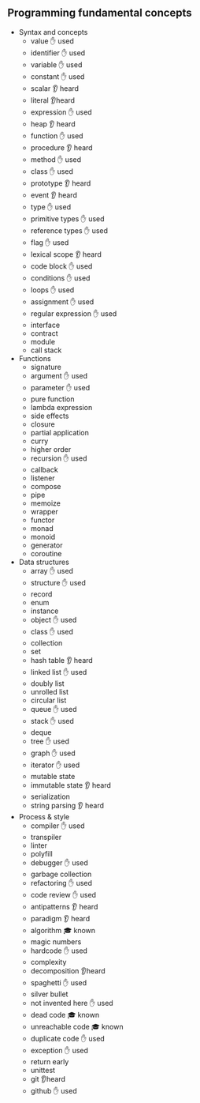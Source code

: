 ## Programming fundamental concepts

- Syntax and concepts
  - value ✋ used
  - identifier ✋ used
  - variable ✋ used
  - constant ✋ used
  - scalar 👂 heard
  - literal 👂heard
  - expression ✋ used
  - heap 👂 heard
  - function ✋ used
  - procedure 👂 heard
  - method ✋ used
  - class ✋ used
  - prototype 👂 heard
  - event 👂 heard
  - type ✋ used 
  - primitive types ✋ used
  - reference types ✋ used
  - flag ✋ used 
  - lexical scope 👂 heard
  - code block ✋ used 
  - conditions ✋ used 
  - loops ✋ used
  - assignment ✋ used
  - regular expression ✋ used 
  - interface
  - contract
  - module
  - call stack
- Functions
  - signature
  - argument ✋ used 
  - parameter ✋ used 
  - pure function
  - lambda expression
  - side effects
  - closure
  - partial application
  - curry
  - higher order
  - recursion ✋ used
  - callback
  - listener
  - compose
  - pipe
  - memoize
  - wrapper
  - functor
  - monad
  - monoid
  - generator
  - coroutine
- Data structures
  - array ✋ used 
  - structure ✋ used
  - record
  - enum
  - instance
  - object ✋ used
  - class ✋ used
  - collection
  - set
  - hash table 👂 heard
  - linked list ✋ used
  - doubly list
  - unrolled list
  - circular list
  - queue ✋ used
  - stack ✋ used
  - deque
  - tree ✋ used
  - graph ✋ used
  - iterator ✋ used
  - mutable state
  - immutable state 👂 heard
  - serialization
  - string parsing 👂 heard
- Process & style
  - compiler ✋ used
  - transpiler
  - linter
  - polyfill
  - debugger ✋ used
  - garbage collection
  - refactoring ✋ used
  - code review ✋ used
  - antipatterns 👂 heard
  - paradigm 👂 heard
  - algorithm 🎓 known
  - magic numbers 
  - hardcode ✋ used
  - complexity
  - decomposition 👂heard 
  - spaghetti ✋ used
  - silver bullet
  - not invented here ✋ used
  - dead code 🎓 known
  - unreachable code 🎓 known
  - duplicate code ✋ used
  - exception ✋ used
  - return early
  - unittest
  - git 👂heard
  - github ✋ used

